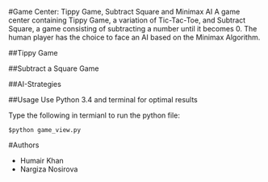 #Game Center: Tippy Game, Subtract Square and Minimax AI
A game center containing Tippy Game, a variation of Tic-Tac-Toe, and Subtract Square, a game consisting of subtracting a number until it becomes 0. The human player has the choice to face an AI based on the Minimax Algorithm.

##Tippy Game 

##Subtract a Square Game 

##AI-Strategies

##Usage 
Use Python 3.4 and terminal for optimal results 

Type the following in termianl to run the python file:

<code>$python game_view.py</code>




#Authors 

* Humair Khan
* Nargiza Nosirova
